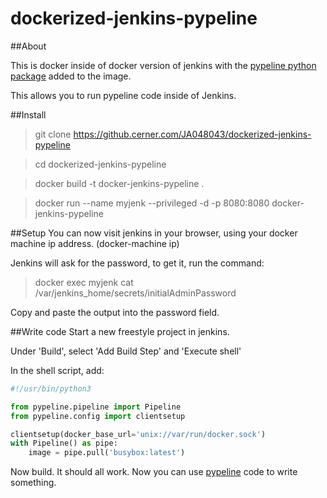 # dockerized-jenkins-pypeline

##About

This is docker inside of docker version of jenkins with the 
[pypeline python package]( https://github.cerner.com/JA048043/pypeline "pypeline") added to the image.

This allows you to run pypeline code inside of Jenkins.

##Install
>git clone https://github.cerner.com/JA048043/dockerized-jenkins-pypeline

>cd dockerized-jenkins-pypeline

>docker build -t docker-jenkins-pypeline .

>docker run --name myjenk --privileged -d -p 8080:8080 docker-jenkins-pypeline

##Setup
You can now visit jenkins in your browser, using your docker machine ip address. (docker-machine ip)

Jenkins will ask for the password, to get it, run the command:

>docker exec myjenk cat /var/jenkins_home/secrets/initialAdminPassword

Copy and paste the output into the password field.

##Write code
Start a new freestyle project in jenkins.

Under 'Build', select 'Add Build Step' and 'Execute shell'

In the shell script, add:

```python
#!/usr/bin/python3

from pypeline.pipeline import Pipeline
from pypeline.config import clientsetup

clientsetup(docker_base_url='unix://var/run/docker.sock')
with Pipeline() as pipe:
    image = pipe.pull('busybox:latest')
```

Now build. It should all work. Now you can use [pypeline]( https://github.cerner.com/JA048043/pypeline "pypeline") code to write something.
